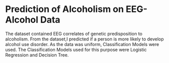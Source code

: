 # Prediction of Alcoholism on EEG-Alcohol Data
The dataset contained EEG correlates of genetic predisposition to alcoholism. From the dataset,I predicted if a person is more likely to develop alcohol use disorder. As the data was uniform, Classification Models were used. The Classification Models used for this purpose were Logistic Regression and Decision Tree.
